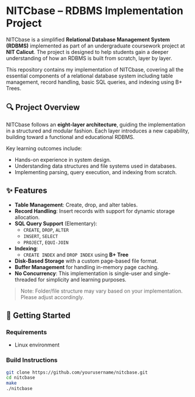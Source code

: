 # NITCbase – RDBMS Implementation Project

NITCbase is a simplified **Relational Database Management System (RDBMS)** implemented as part of an undergraduate coursework project at **NIT Calicut**. The project is designed to help students gain a deeper understanding of how an RDBMS is built from scratch, layer by layer.

This repository contains my implementation of NITCbase, covering all the essential components of a relational database system including table management, record handling, basic SQL queries, and indexing using B+ Trees.

## 🔍 Project Overview

NITCbase follows an **eight-layer architecture**, guiding the implementation in a structured and modular fashion. Each layer introduces a new capability, building toward a functional and educational RDBMS.

Key learning outcomes include:
- Hands-on experience in system design.
- Understanding data structures and file systems used in databases.
- Implementing parsing, query execution, and indexing from scratch.

## ✨ Features

- **Table Management**: Create, drop, and alter tables.
- **Record Handling**: Insert records with support for dynamic storage allocation.
- **SQL Query Support** (Elementary):
  - `CREATE`, `DROP`, `ALTER`
  - `INSERT`, `SELECT`
  - `PROJECT`, `EQUI-JOIN`
- **Indexing**:
  - `CREATE INDEX` and `DROP INDEX` using **B+ Tree**
- **Disk-Based Storage** with a custom page-based file format.
- **Buffer Management** for handling in-memory page caching.
- **No Concurrency**: This implementation is single-user and single-threaded for simplicity and learning purposes.


> Note: Folder/file structure may vary based on your implementation. Please adjust accordingly.

## 🚀 Getting Started

### Requirements
- Linux environment 


### Build Instructions

```bash
git clone https://github.com/yourusername/nitcbase.git
cd nitcbase
make
./nitcbase
